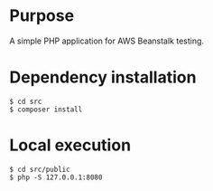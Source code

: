 # Purpose

A simple PHP application for AWS Beanstalk testing.

# Dependency installation

	$ cd src
	$ composer install

# Local execution

	$ cd src/public
	$ php -S 127.0.0.1:8080

